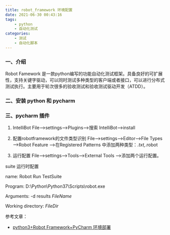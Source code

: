 ```yaml
---
title: robot_framework 环境配置
date: 2021-06-30 00:43:16
tags:
    - python
    - 自动化测试
categories:
    - 测试
    - 自动化脚本
---
```


### 一、介绍

Robot Famework 是一款python编写的功能自动化测试框架。具备良好的可扩展性，支持关键字驱动，可以同时测试多种类型的客户端或者接口，可以进行分布式测试执行。主要用于轮次很多的验收测试和验收测试驱动开发（ATDD）。

### 二、安装 python 和 pycharm

### 三、pycharm 插件

1. IntelliBot
File—>settings—>Plugins—>搜索 IntelliBot—>install

2. 配置robotframework的文件类型识别 
File—>settings—>Editor—>File Types  -->Robot Feature –>在Registered Patterns 中添加两种类型：*.txt,*.robot

3. 运行配置
File—>settings—>Tools—>External Tools –>添加两个运行配置。

suite 运行时配置

name: Robot Run TestSuite

Program: D:\Python\Python37\Scripts\robot.exe

Arguments: -d results $FileName$

Working directory: $FileDir$

参考文章：     
* [python3+Robot Framework+PyCharm 环境部署](https://www.cnblogs.com/emma-lucas/p/11231722.html)
